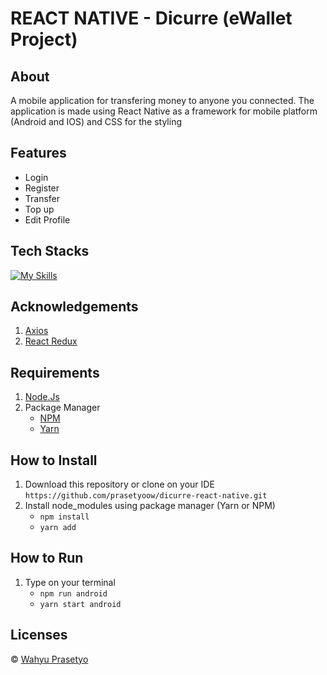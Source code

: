  # **REACT NATIVE - Dicurre (eWallet Project)**


 ## **About**

 A mobile application for transfering money to anyone you connected. The application is made using React Native as a framework for mobile platform (Android and IOS) and CSS for the styling

## **Features**

 * Login
 * Register
 * Transfer
 * Top up
 * Edit Profile

 ## **Tech Stacks**

[![My Skills](https://skills.thijs.gg/icons?i=javascript,react,css,&theme=light)](https://skills.thijs.gg)

## **Acknowledgements**
1. [Axios]()
2. [React Redux]()

## **Requirements**
1. [Node.Js](https://nodejs.org/en/ "Node Js")
2. Package Manager
    * [NPM](https://www.npmjs.com/ "NPM")
    * [Yarn](https://yarnpkg.com/ "Yarn")

## **How to Install**
1. Download this repository or clone on your IDE ```https://github.com/prasetyoow/dicurre-react-native.git```
2. Install node_modules using package manager (Yarn or NPM)
    * ```npm install```
    * ```yarn add```

## **How to Run**
1. Type on your terminal
    * ```npm run android```
    * ```yarn start android```

## **Licenses**
&copy;  [Wahyu Prasetyo](https://github.com/prasetyoow)